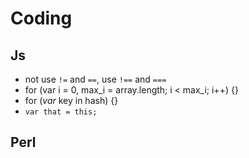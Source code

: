 # Coding

## Js

- not use `!=` and `==`, use `!==` and `===` 
- for (var i = 0, max\_i = array.length; i &lt; max\_i; i++) {}
- for (*var* key in hash) {}
- `var that = this;`

## Perl


